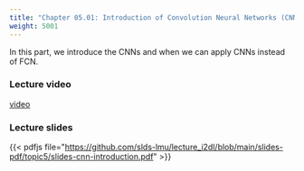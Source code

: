 ```yaml
---
title: "Chapter 05.01: Introduction of Convolution Neural Networks (CNNs)"
weight: 5001
---
```

In this part, we introduce the CNNs and when we can apply CNNs instead of FCN.  

<!--more-->

### Lecture video

[video](https://drive.google.com/file/d/1XAVWYkEqLMatAMYTsKgr1hXgU61TuuNY/view?usp=sharing)

### Lecture slides

{{< pdfjs file="https://github.com/slds-lmu/lecture_i2dl/blob/main/slides-pdf/topic5/slides-cnn-introduction.pdf" >}}

